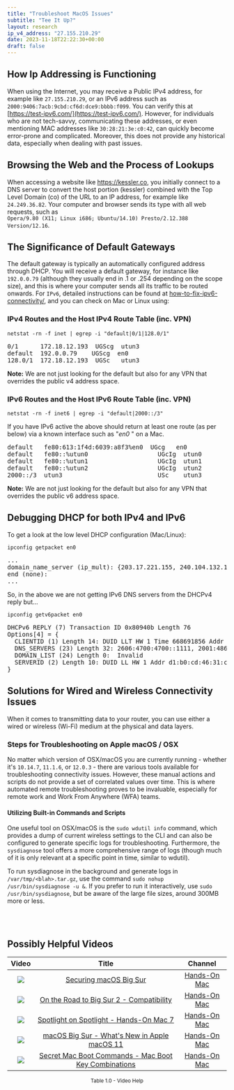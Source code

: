 ```yaml
---
title: "Troubleshoot MacOS Issues"
subtitle: "Tee It Up?"
layout: research
ip_v4_address: "27.155.210.29"
date: 2023-11-18T22:22:30+00:00
draft: false
---
```


## How Ip Addressing is Functioning

When using the Internet, you may receive a Public IPv4 address, for example like ```27.155.210.29```, or an IPv6 address such as ```2000:9406:7acb:9cbd:cf6d:dce9:bbbb:f099```. You can verify this at [https://test-ipv6.com/](https://test-ipv6.com/). However, for individuals who are not tech-savvy, communicating these addresses, or even mentioning MAC addresses like ```30:28:21:3e:c0:42```, can quickly become error-prone and complicated. Moreover, this does not provide any historical data, especially when dealing with past issues.
## Browsing the Web and the Process of Lookups

When accessing a website like https://kessler.co, you initially connect to a DNS server to convert the host portion (kessler) combined with the Top Level Domain (co) of the URL to an IP address, for example like ```24.249.36.82```. Your computer and browser sends its type with all web requests, such as <br>```Opera/9.80 (X11; Linux i686; Ubuntu/14.10) Presto/2.12.388 Version/12.16```.
## The Significance of Default Gateways

The default gateway is typically an automatically configured address through DHCP. You will receive a default gateway, for instance like ```192.0.0.79``` (although they usually end in .1 or .254 depending on the scope size), and this is where your computer sends all its traffic to be routed onwards. For ```IPv6```, detailed instructions can be found at [how-to-fix-ipv6-connectivity/](/blog/how-to-fix-ipv6-connectivity/), and you can check on Mac or Linux using: <br>
### IPv4 Routes and the Host IPv4 Route Table (inc. VPN)
```netstat -rn -f inet | egrep -i "default|0/1|128.0/1"```

<pre>
0/1      172.18.12.193  UGScg  utun3
default  192.0.0.79    UGScg  en0
128.0/1  172.18.12.193  UGSc   utun3</pre>

**Note:** We are not just looking for the default but also for any VPN that overrides the public v4 address space.

### IPv6 Routes and the Host IPv6 Route Table (inc. VPN)
```netstat -rn -f inet6 | egrep -i "default|2000::/3"```

If you have IPv6 active the above should return at least one route (as per below) via a known interface such as "_en0_ " on a Mac. 

<pre>
default   fe80:613:1f4d:6039:a8f3%en0  UGcg   en0
default   fe80::%utun0                   UGcIg  utun0
default   fe80::%utun1                   UGcIg  utun1
default   fe80::%utun2                   UGcIg  utun2
2000::/3  utun3                          USc    utun3</pre>

**Note:** We are not just looking for the default but also for any VPN that overrides the public v6 address space.
<br>

## Debugging DHCP for both IPv4 and IPv6

To get a look at the low level DHCP configuration (Mac/Linux): 

```ipconfig getpacket en0```

<pre>
...
domain_name_server (ip_mult): {203.17.221.155, 240.104.132.162}
end (none):
...</pre>

So, in the above we are not getting IPv6 DNS servers from the DHCPv4 reply but...

```ipconfig getv6packet en0```

<pre>
DHCPv6 REPLY (7) Transaction ID 0x80940b Length 76
Options[4] = {
  CLIENTID (1) Length 14: DUID LLT HW 1 Time 668691856 Addr 30:28:21:3e:c0:42
  DNS_SERVERS (23) Length 32: 2606:4700:4700::1111, 2001:4860:4860::8844
  DOMAIN_LIST (24) Length 0:  Invalid
  SERVERID (2) Length 10: DUID LL HW 1 Addr d1:b0:cd:46:31:c4
}</pre>




## Solutions for Wired and Wireless Connectivity Issues

When it comes to transmitting data to your router, you can use either a wired or wireless (Wi-Fi) medium at the physical and data layers.
### Steps for Troubleshooting on Apple macOS / OSX
No matter which version of OSX/macOS you are currently running - whether it's ```10.14.7```, ```11.1.6```, or ```12.0.3``` - there are various tools available for troubleshooting connectivity issues. However, these manual actions and scripts do not provide a set of correlated values over time. This is where automated remote troubleshooting proves to be invaluable, especially for remote work and Work From Anywhere (WFA) teams.
#### Utilizing Built-in Commands and Scripts
One useful tool on OSX/macOS is the ```sudo wdutil info``` command, which provides a dump of current wireless settings to the CLI and can also be configured to generate specific logs for troubleshooting. Furthermore, the ```sysdiagnose``` tool offers a more comprehensive range of logs (though much of it is only relevant at a specific point in time, similar to wdutil).

To run sysdiagnose in the background and generate logs in ```/var/tmp/<blah>.tar.gz```, use the command ```sudo nohup /usr/bin/sysdiagnose -u &```. If you prefer to run it interactively, use ```sudo /usr/bin/sysdiagnose```, but be aware of the large file sizes, around 300MB more or less.

<br><br>
## Possibly Helpful Videos

<link href="/plugins/lity/css/lity.min.css" rel="stylesheet">
<script src="/plugins/lity/js/lity.min.js"></script>
<div class="table1-start"></div>

|Video | Title | Channel |
| :---: | :---: | :---: |
|<a href="https://www.youtube.com/watch?v=7KdhJimuhNw" data-lity><img src="https://i.ytimg.com/vi/7KdhJimuhNw/default.jpg" class="img-fluid"></a>|<a href="https://www.youtube.com/watch?v=7KdhJimuhNw" data-lity>Securing macOS Big Sur</a>|<a target="_blank" href="https://www.youtube.com/channel/UCg43DP8MdHVcl4rFK_delBg" >Hands-On Mac</a>|
|<a href="https://www.youtube.com/watch?v=HEbK-Tignuc" data-lity><img src="https://i.ytimg.com/vi/HEbK-Tignuc/default.jpg" class="img-fluid"></a>|<a href="https://www.youtube.com/watch?v=HEbK-Tignuc" data-lity>On the Road to Big Sur 2 - Compatibility</a>|<a target="_blank" href="https://www.youtube.com/channel/UCg43DP8MdHVcl4rFK_delBg" >Hands-On Mac</a>|
|<a href="https://www.youtube.com/watch?v=RslZ4W1EPqk" data-lity><img src="https://i.ytimg.com/vi/RslZ4W1EPqk/default.jpg" class="img-fluid"></a>|<a href="https://www.youtube.com/watch?v=RslZ4W1EPqk" data-lity>Spotlight on Spotlight - Hands-On Mac 7</a>|<a target="_blank" href="https://www.youtube.com/channel/UCg43DP8MdHVcl4rFK_delBg" >Hands-On Mac</a>|
|<a href="https://www.youtube.com/watch?v=JMKi6o9kaZI" data-lity><img src="https://i.ytimg.com/vi/JMKi6o9kaZI/default.jpg" class="img-fluid"></a>|<a href="https://www.youtube.com/watch?v=JMKi6o9kaZI" data-lity>macOS Big Sur - What&#39;s New in Apple macOS 11</a>|<a target="_blank" href="https://www.youtube.com/channel/UCg43DP8MdHVcl4rFK_delBg" >Hands-On Mac</a>|
|<a href="https://www.youtube.com/watch?v=VwNYWAxHCgM" data-lity><img src="https://i.ytimg.com/vi/VwNYWAxHCgM/default.jpg" class="img-fluid"></a>|<a href="https://www.youtube.com/watch?v=VwNYWAxHCgM" data-lity>Secret Mac Boot Commands - Mac Boot Key Combinations</a>|<a target="_blank" href="https://www.youtube.com/channel/UCg43DP8MdHVcl4rFK_delBg" >Hands-On Mac</a>|

<center><small>Table 1.0 - Video Help</small></center>
 <br>
<div class="table1-end"></div>
<script type="text/javascript">
(function() {
    $('div.table1-start').nextUntil('div.table1-end', 'table').addClass('table thead-dark table-striped table-responsive rounded').attr('id', 't1');
    $('#t1').find('thead').addClass('thead-dark');
})();
</script>
